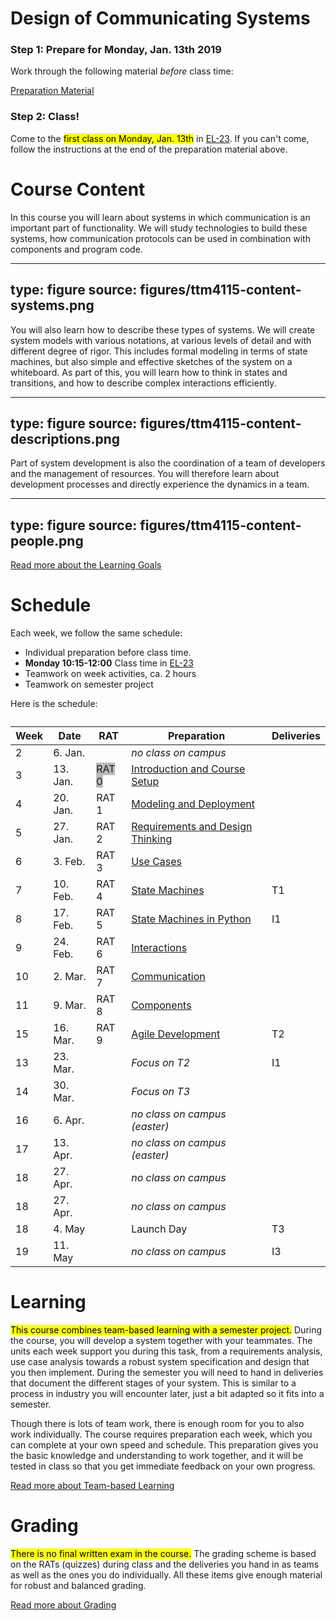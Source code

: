 # Design of Communicating Systems


### Step 1: Prepare for Monday, Jan. 13th 2019

Work through the following material _before_ class time:

<a href="prep-introduction.html" class="arrow">Preparation Material</a>

### Step 2: Class!

Come to the <mark>first class on Monday, Jan. 13th</mark> in [EL-23](http://bit.ly/2p6mAhe).
If you can't come, follow the instructions at the end of the preparation material above.


# Course Content



In this course you will learn about systems in which communication is an important part of functionality. We will study technologies to build these systems, how communication protocols can be used in combination with components and program code. 

---
type: figure
source: figures/ttm4115-content-systems.png
---

You will also learn how to describe these types of systems. We will create system models with various notations, at various levels of detail and with different degree of rigor. This includes formal modeling in terms of state machines, but also simple and effective sketches of the system on a whiteboard. As part of this, you will learn how to think in states and transitions, and how to describe complex interactions efficiently.

---
type: figure
source: figures/ttm4115-content-descriptions.png
---

Part of system development is also the coordination of a team of developers and the management of resources. You will therefore learn about development processes and directly experience the dynamics in a team.

---
type: figure
source: figures/ttm4115-content-people.png
---

<a class="arrow" href="learning-goals.html">Read more about the Learning Goals</a>



# Schedule

Each week, we follow the same schedule:

* Individual preparation before class time.
* **Monday 10:15-12:00** Class time in [EL-23](http://bit.ly/2p6mAhe)
* Teamwork on week activities, ca. 2 hours
* Teamwork on semester project

Here is the schedule: 


<div>
<table class="table table-sm">
<caption style=""></caption>
<thead>
<tr class="row-1">
<th>Week</th><th>Date</th><th>RAT</th><th>Preparation</th><th>Deliveries</th>
</tr>
</thead>
<tbody class="row-hover">
<tr class="row-2">
<td class="column-1">2</td><td class="column-2">6. Jan.</td><td></td><td class="column-3"><em><span class="minor">no class on campus</span></em></td><td class="column-4"></td>
</tr>
<tr class="row-3">
<td class="column-1">3</td><td class="column-2">13. Jan.</td><td><span class="badge badge-secondary" style="background-color: #bbbbbb">RAT 0</span></td><td class="column-3"><a href="prep-setup.html">Introduction and Course Setup</a></td><td class="column-4"></td>
</tr>
<tr class="row-4">
<td class="column-1">4</td><td class="column-2">20. Jan.</td><td><span class="badge badge-secondary">RAT 1</span></td><td class="column-3"><a href="prep-modeling.html">Modeling and Deployment</a></td><td class="column-4"></td>
</tr>
<tr class="row-5">
<td class="column-1">5</td><td class="column-2">27. Jan.</td><td><span class="badge badge-secondary">RAT 2</span></td><td class="column-3"><a href="prep-requirements.html">Requirements and Design Thinking</a></td><td class="column-4"></td>
</tr>
<tr class="row-6">
<td class="column-1">6</td><td class="column-2">3. Feb.</td><td><span class="badge badge-secondary">RAT 3</span></td><td class="column-3"><a href="prep-use-cases.html">Use Cases</a></td><td class="column-4"></td>
</tr>
<tr class="row-7">
<td class="column-1">7</td><td class="column-2">10. Feb.</td><td><span class="badge badge-secondary">RAT 4</span></td><td class="column-3"><a href="prep-statemachines.html">State Machines</a></td><td class="column-4"><span class="badge badge-danger">T1</span></td>
</tr>
<tr class="row-8">
<td class="column-1">8</td><td class="column-2">17. Feb.</td><td><span class="badge badge-secondary">RAT 5</span></td><td class="column-3"><a href="prep-stmpy.html">State Machines in Python</a></td><td class="column-4"><span class="badge badge-primary">I1</span></td>
</tr>
<tr class="row-9">
<td class="column-1">9</td><td class="column-2">24. Feb.</td><td><span class="badge badge-secondary">RAT 6</span></td><td class="column-3"><a href="prep-interactions.html">Interactions</a></td><td class="column-4"> </td>
</tr>
<tr class="row-10">
<td class="column-1">10</td><td class="column-2">2. Mar.</td><td><span class="badge badge-secondary">RAT 7</span></td><td class="column-3"><a href="prep-communication.html">Communication</a></td><td class="column-4"></td>
</tr>
<tr class="row-11">
<td class="column-1">11</td><td class="column-2">9. Mar.</td><td><span class="badge badge-secondary">RAT 8</span></td><td class="column-3"><a href="prep-components.html">Components</a></td><td class="column-4"></td>
</tr>

<tr class="row-15">
<td class="column-1">15</td><td class="column-2">16. Mar.</td><td><span class="badge badge-secondary">RAT 9</span></td><td class="column-3"><a href="prep-agile.html">Agile Development</a></td><td class="column-4"><span class="badge badge-danger">T2</span></td>
</tr>

<tr class="row-13">
<td class="column-1">13</td><td class="column-2">23. Mar.</td><td></td><td class="column-3"><em>Focus on T2</em></td><td class="column-4"><span class="badge badge-primary">I1</span></td>
</tr>

<tr class="row-14">
<td class="column-1">14</td><td class="column-2">30. Mar.</td><td></td><td class="column-3"><em>Focus on T3</em></td><td class="column-4"></td>
</tr>


<tr class="row-16">
<td class="column-1">16</td><td class="column-2">6. Apr.</td><td></td><td class="column-3"><em><span class="minor">no class on campus (easter)</span></em></td><td class="column-4"></td>
</tr>
<tr class="row-17">
<td class="column-1">17</td><td class="column-2">13. Apr.</td><td></td><td class="column-3"><em><span class="minor">no class on campus (easter)</span></em></td><td class="column-4"></td>
</tr>
<tr class="row-18">
<td class="column-1">18</td><td class="column-2">27. Apr.</td><td></td><td class="column-3"><em><span class="minor">no class on campus</span></em></td><td class="column-4"></td>
</tr>
<tr class="row-18">
<td class="column-1">18</td><td class="column-2">27. Apr.</td><td></td><td class="column-3"><em><span class="minor">no class on campus</span></em></td><td class="column-4"></td>
</tr>
<tr class="row-19">
<td class="column-1">18</td><td class="column-2">4. May</td><td></td><td class="column-3">Launch Day</td><td class="column-4"><span class="badge badge-danger">T3</span> </td>
</tr>
<tr class="row-19">
<td class="column-1">19</td><td class="column-2">11. May</td><td></td><td class="column-3"><em><span class="minor">no class on campus</span></em></td><td class="column-4"><span class="badge badge-primary">I3</span></td>
</tr>
</tbody>
</table>
</div>


# Learning

<mark>This course combines team-based learning with a semester project.</mark>
During the course, you will develop a system together with your teammates. The units each week support you during this task, from a requirements analysis, use case analysis towards a robust system specification and design that you then implement. During the semester you will need to hand in deliveries that document the different stages of your system. This is similar to a process in industry you will encounter later, just a bit adapted so it fits into a semester.

Though there is lots of team work, there is enough room for you to also work individually. The course requires preparation each week, which you can complete at your own speed and schedule. This preparation gives you the basic knowledge and understanding to work together, and it will be tested in class so that you get immediate feedback on your own progress.

<a class="arrow" href="learning-tbl.html">Read more about Team-based Learning</a>


# Grading

<mark>There is no final written exam in the course.</mark> 
The grading scheme is based on the RATs (quizzes) during class and the deliveries you hand in as teams as well as the ones you do individually. 
All these items give enough material for robust and balanced grading.

<a class="arrow" href="learning-grading.html">Read more about Grading</a>